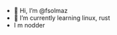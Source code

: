 - 👋 Hi, I’m @fsolmaz
- 🌱 I’m currently learning linux, rust
-  I m nodder 

<!---
fsolmaz/fsolmaz is a ✨ special ✨ repository because its `README.md` (this file) appears on your GitHub profile.
You can click the Preview link to take a look at your changes.
--->
